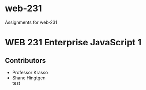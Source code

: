 # web-231
Assignments for web-231
<h1>WEB 231 Enterprise JavaScript 1</h1>
<h2>Contributors</h2>
  <ul>
    <li>Professor Krasso</li>
    <li>Shane Hingtgen</li>
test